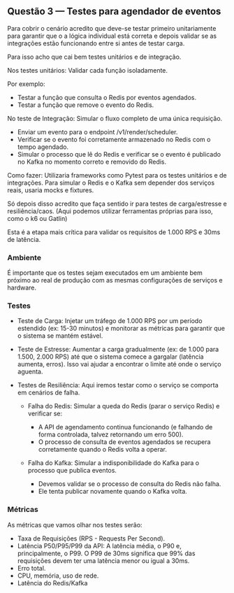## Questão 3 — Testes para agendador de eventos

Para cobrir o cenário acredito que deve-se testar primeiro unitariamente para garantir que o a lógica individual está correta e depois validar se as integrações estão funcionando entre si antes de testar carga. 

Para isso acho que cai bem testes unitários e de integração.

Nos testes unitários: Validar cada função isoladamente. 

Por exemplo:
- Testar a função que consulta o Redis por eventos agendados.
- Testar a função que remove o evento do Redis.

No teste de Integração: Simular o fluxo completo de uma única requisição.

* Enviar um evento para o endpoint /v1/render/scheduler.
* Verificar se o evento foi corretamente armazenado no Redis com o tempo agendado.
* Simular o processo que lê do Redis e verificar se o evento é publicado no Kafka no momento correto e removido do Redis.

Como fazer: Utilizaria frameworks como Pytest para os testes unitários e de integrações. Para simular o Redis e o Kafka sem depender dos serviços reais, usaria mocks e fixtures.


Só depois disso acredito que faça sentido ir para testes de carga/estresse e resiliência/caos. (Aqui podemos utilizar ferramentas próprias para isso, como o k6 ou Gatlin)

Esta é a etapa mais crítica para validar os requisitos de 1.000 RPS e 30ms de latência. 

### Ambiente

É importante que os testes sejam executados em um ambiente bem próximo ao real de produção com as mesmas configurações de serviços e hardware.


### Testes

* Teste de Carga: Injetar um tráfego de 1.000 RPS por um período estendido (ex: 15-30 minutos) e monitorar as métricas para garantir que o sistema se mantém estável.
* Teste de Estresse:  Aumentar a carga gradualmente (ex: de 1.000 para 1.500, 2.000 RPS) até que o sistema comece a gargalar (latência aumenta, erros). Isso vai ajudar a encontrar o limite até onde o serviço aguenta.

* Testes de Resiliência: Aqui iremos testar como o serviço se comporta em cenários de falha.
    - Falha do Redis: Simular a queda do Redis (parar o serviço Redis) e verificar se:
        - A API de agendamento continua funcionando (e falhando de forma controlada, talvez retornando um erro 500).
        - O processo de consulta de eventos agendados se recupera corretamente quando o Redis volta a operar.

    - Falha do Kafka: Simular a indisponibilidade do Kafka para o processo que publica eventos. 
        - Devemos validar se o processo de consulta do Redis não falha.
        - Ele tenta publicar novamente quando o Kafka volta.


### Métricas

As métricas que vamos olhar nos testes serão:

* Taxa de Requisições (RPS - Requests Per Second).
* Latência P50/P95/P99 da API: A latência média, o P90 e, principalmente, o P99. O P99 de 30ms significa que 99% das requisições devem ter uma latência menor ou igual a 30ms.
* Erro total.
* CPU, memória, uso de rede.
* Latência do Redis/Kafka

